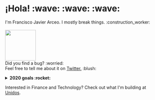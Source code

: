 <p>
  <samp>
    <h1>¡Hola! :wave: :wave: :wave:</h1>
    I'm Francisco Javier Arceo. I mostly break things. :construction_worker:
    <br><br>
    <img src="https://cultofthepartyparrot.com/parrots/fiestaparrot.gif" width="100px" align="center">
    <br>Did you find a bug? :worried: 
    <br>Feel free to tell me about it on <a href="https://twitter.com/franciscojarceo">Twitter.</a> :blush:
  </samp>
</p>

<details>
  <summary><b>2020 goals :rocket:</b></summary>
  <ul>
    <li>Learn some things :nerd_face:</li>
    <li>Build some things :blush:</li>
    <li>Break some things :smiling_imp:</li>
  </ul>
</details>

Interested in Finance and Technology? Check out what I'm building at <a href="https://www.unidosfin.com/en">Unidos</a>.
